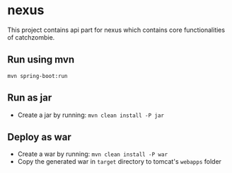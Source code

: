# nexus

This project contains api part for nexus which contains core functionalities of catchzombie.

## Run using mvn

```
mvn spring-boot:run
```

## Run as jar
- Create a jar by running: `mvn clean install -P jar`


## Deploy as war
- Create a war by running: `mvn clean install -P war`
- Copy the generated war in `target` directory to tomcat's `webapps` folder
